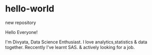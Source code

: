 # hello-world
new repository

Hello Everyone!

I'm Divyata, Data Science Enthusiast. I love analytics,statistics & data together. Reccently I've learnt SAS.
& actively looking for a job.
